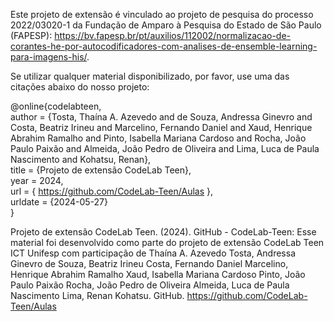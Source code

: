 Este projeto de extensão é vinculado ao projeto de pesquisa do processo 2022/03020-1 da Fundação de Amparo à Pesquisa do Estado de São Paulo (FAPESP): https://bv.fapesp.br/pt/auxilios/112002/normalizacao-de-corantes-he-por-autocodificadores-com-analises-de-ensemble-learning-para-imagens-his/.

Se utilizar qualquer material disponibilizado, por favor, use uma das citações abaixo do nosso projeto:

@online{codelabteen,<br />
  author = {Tosta, Thaína A. Azevedo and de Souza, Andressa Ginevro and Costa, Beatriz Irineu and Marcelino, Fernando Daniel and Xaud, Henrique Abrahim Ramalho and Pinto, Isabella Mariana Cardoso and Rocha, João Paulo Paixão and Almeida, João Pedro de Oliveira and Lima, Luca de Paula Nascimento and Kohatsu, Renan},<br />
  title = {Projeto de extensão CodeLab Teen},<br />
  year = 2024,<br />
  url = { https://github.com/CodeLab-Teen/Aulas },<br />
  urldate = {2024-05-27}<br />
}<br />

Projeto de extensão CodeLab Teen. (2024). GitHub - CodeLab-Teen: Esse material foi desenvolvido como parte do projeto de extensão CodeLab Teen ICT Unifesp com participação de Thaína A. Azevedo Tosta, Andressa Ginevro de Souza, Beatriz Irineu Costa, Fernando Daniel Marcelino, Henrique Abrahim Ramalho Xaud, Isabella Mariana Cardoso Pinto, João Paulo Paixão Rocha, João Pedro de Oliveira Almeida, Luca de Paula Nascimento Lima, Renan Kohatsu. GitHub. https://github.com/CodeLab-Teen/Aulas
